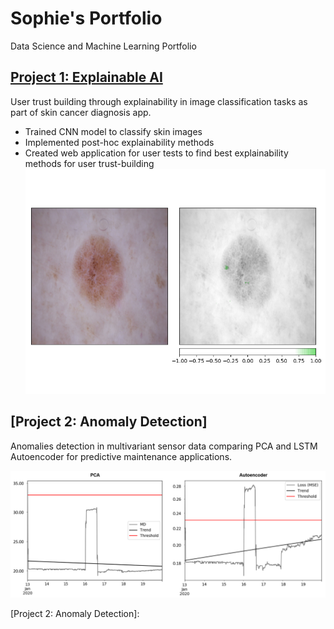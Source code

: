 # Sophie's Portfolio
Data Science and Machine Learning Portfolio

## [Project 1: Explainable AI]
User trust building through explainability in image classification tasks as part of skin cancer diagnosis app.
* Trained CNN model to classify skin images
* Implemented post-hoc explainability methods
* Created web application for user tests to find best explainability methods for user trust-building
![Occlusion_positive_30](https://github.com/sophiefuu/Sophie_Portfolio/blob/main/image/Occlusion_positive_30.png)

## [Project 2: Anomaly Detection]
Anomalies detection in multivariant sensor data comparing PCA and LSTM Autoencoder for predictive maintenance applications.

![AD](https://github.com/sophiefuu/Sophie_Portfolio/blob/main/image/Test11.png)

[Project 1: Explainable AI]: https://github.com/sophiefuu/XAI
[Project 2: Anomaly Detection]: 

